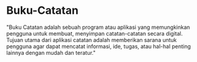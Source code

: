 ﻿# Buku-Catatan
"Buku Catatan adalah sebuah program atau aplikasi yang memungkinkan pengguna untuk membuat, menyimpan catatan-catatan secara digital. Tujuan utama dari aplikasi catatan adalah memberikan sarana untuk pengguna agar dapat mencatat informasi, ide, tugas, atau hal-hal penting lainnya dengan mudah dan teratur."

